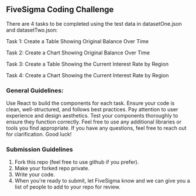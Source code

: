 ## FiveSigma Coding Challenge

There are 4 tasks to be completed using the test data in datasetOne.json and datasetTwo.json:

Task 1: Create a Table Showing Original Balance Over Time

Task 2: Create a Chart Showing Original Balance Over Time

Task 3: Create a Table Showing the Current Interest Rate by Region

Task 4: Create a Chart Showing the Current Interest Rate by Region

### General Guidelines:

Use React to build the components for each task.
Ensure your code is clean, well-structured, and follows best practices.
Pay attention to user experience and design aesthetics.
Test your components thoroughly to ensure they function correctly.
Feel free to use any additional libraries or tools you find appropriate.
If you have any questions, feel free to reach out for clarification. Good luck!

### Submission Guidelines
1. Fork this repo (feel free to use github if you prefer).
1. Make your forked repo private.
1. Write your code.
1. When you're ready to submit, let FiveSigma know and we can give you a list of people to add to your repo for review.